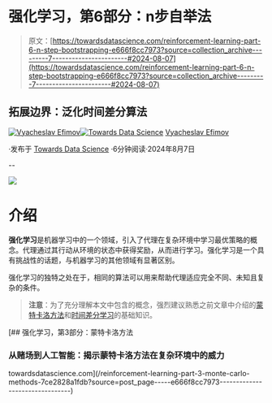 # 强化学习，第6部分：n步自举法

> 原文：[https://towardsdatascience.com/reinforcement-learning-part-6-n-step-bootstrapping-e666f8cc7973?source=collection_archive---------7-----------------------#2024-08-07](https://towardsdatascience.com/reinforcement-learning-part-6-n-step-bootstrapping-e666f8cc7973?source=collection_archive---------7-----------------------#2024-08-07)

## **拓展边界：泛化时间差分算法**

[](https://medium.com/@slavahead?source=post_page---byline--e666f8cc7973--------------------------------)[![Vyacheslav Efimov](../Images/441e600862b2b93564c6cd81abb0092d.png)](https://medium.com/@slavahead?source=post_page---byline--e666f8cc7973--------------------------------)[](https://towardsdatascience.com/?source=post_page---byline--e666f8cc7973--------------------------------)[![Towards Data Science](../Images/a6ff2676ffcc0c7aad8aaf1d79379785.png)](https://towardsdatascience.com/?source=post_page---byline--e666f8cc7973--------------------------------) [Vyacheslav Efimov](https://medium.com/@slavahead?source=post_page---byline--e666f8cc7973--------------------------------)

·发布于 [Towards Data Science](https://towardsdatascience.com/?source=post_page---byline--e666f8cc7973--------------------------------) ·6分钟阅读·2024年8月7日

--

![](../Images/0532e48851a49d92a2d95a3ab4025a30.png)

# 介绍

**强化学习**是机器学习中的一个领域，引入了代理在复杂环境中学习最优策略的概念。代理通过其行动从环境的状态中获得奖励，从而进行学习。强化学习是一个具有挑战性的话题，与机器学习的其他领域有显著区别。

强化学习的独特之处在于，相同的算法可以用来帮助代理适应完全不同、未知且复杂的条件。

> **注意**：为了充分理解本文中包含的概念，强烈建议熟悉之前文章中介绍的[蒙特卡洛方法](https://medium.com/towards-data-science/reinforcement-learning-part-3-monte-carlo-methods-7ce2828a1fdb)和[时间差分学习](https://medium.com/towards-data-science/reinforcement-learning-part-5-temporal-difference-learning-cacf7854fe0c)的基础知识。

[](/reinforcement-learning-part-3-monte-carlo-methods-7ce2828a1fdb?source=post_page-----e666f8cc7973--------------------------------) [## 强化学习，第3部分：蒙特卡洛方法

### 从赌场到人工智能：揭示蒙特卡洛方法在复杂环境中的威力

towardsdatascience.com](/reinforcement-learning-part-3-monte-carlo-methods-7ce2828a1fdb?source=post_page-----e666f8cc7973--------------------------------)
